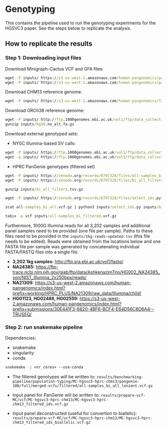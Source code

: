 

# Genotyping

This contains the pipeline used to run the genotyping experiments for the HGSVC3 paper.
See the steps below to replicate the analysis.

## How to replicate the results

### Step 1: Downloading input files

Download Minigraph-Cactus VCF and GFA files:
```bat
wget -P inputs/ https://s3-us-west-2.amazonaws.com/human-pangenomics/pangenomes/scratch/2024_02_23_minigraph_cactus_hgsvc3_hprc/hgsvc3-hprc-2024-02-23-mc-chm13.gfa.gz
wget -P inputs/ https://s3-us-west-2.amazonaws.com/human-pangenomics/pangenomes/scratch/2024_02_23_minigraph_cactus_hgsvc3_hprc/hgsvc3-hprc-2024-02-23-mc-chm13.vcf.gz
```

Download CHM13 reference genome:

```bat
wget -P inputs/ https://s3-us-west-2.amazonaws.com/human-pangenomics/T2T/CHM13/assemblies/analysis_set/chm13v2.0.fa.gz
```

Download GRCh38 reference genome:

```bat
wget -P inputs/ http://ftp.1000genomes.ebi.ac.uk/vol1/ftp/data_collections/HGSVC2/technical/reference/20200513_hg38_NoALT/hg38.no_alt.fa.gz
gunzip inputs/hg38.no_alt.fa.gz
```

Download external genotyped sets:

* NYGC Illumina-based SV calls:
```bat
wget -P inputs/ https://ftp.1000genomes.ebi.ac.uk/vol1/ftp/data_collections/1000G_2504_high_coverage/working/20210124.SV_Illumina_Integration/1KGP_3202.gatksv_svtools_novelins.freeze_V3.wAF.vcf.gz
wget -p inputs/ https://ftp.1000genomes.ebi.ac.uk/vol1/ftp/data_collections/1000G_2504_high_coverage/working/20210124.SV_Illumina_Integration/1KGP_3202.gatksv_svtools_novelins.freeze_V3.wAF.vcf.gz.tbi
```
* HPRC PanGenie genotypes (filtered set)
```bat
wget -P inputs/ https://zenodo.org/records/6797328/files/all-samples_bi_all.vcf.gz?download=1
wget -P inputs/ https://zenodo.org/records/6797328/files/bi_all_filters.tsv.gz?download=1

gunzip inputs/bi_all_filters.tsv.gz

wget -P inputs/ https://zenodo.org/records/6797328/files/select_ids.py?download=1

zcat all-samples_bi_all.vcf.gz | python3 inputs/select_ids.py inputs/bi_all_filters.tsv filtered | bgzip -c > inputs/all-samples_bi_filtered.vcf.gz

tabix -p vcf inputs/all-samples_bi_filtered.vcf.gz
```

Furthermore, 1000G Illumina reads for all 3,202 samples and additional panel samples need to be provided (one file per sample). Paths to these files need to be provided in the `` inputs/1kg-reads-updated.tsv `` (this file needs to be edited).
Reads were obtained from the locations below and one FASTA file per sample was generated by concatenating individual FASTA/FASTQ files into a single file.

* **3,202 1kg samples:** http://ftp.sra.ebi.ac.uk/vol1/fastq/
* **NA24385:** https://ftp-trace.ncbi.nlm.nih.gov/giab/ftp/data/AshkenazimTrio/HG002_NA24385_son/NIST_Illumina_2x250bps/reads/
* **NA21309:** https://s3-us-west-2.amazonaws.com/human-pangenomics/index.html?prefix=working/HPRC_PLUS/NA21309/raw_data/Illumina/child/
* **HG01123, HG02486, HG02559:** https://s3-us-west-2.amazonaws.com/human-pangenomics/index.html?prefix=submissions/30E441F3-6820-4BF6-BCF4-E64D56C8D6A4--TRUSEQ/

### Step 2: run snakemake pipeline
Dependencies:
* snakemake
* singularity
* conda

```bat
snakemake -j <nr_cores> --use-conda
```

* The filtered genotypes will be written to: `` results/benchmarking-pipeline/population-typing/MC-hgsvc3-hprc-chm13/pangenie-108/full/merged-vcfs/filtered/all-samples_bi_all_lenient.vcf.gz ``   

* Input panel for PanGenie will be written to: `` results/prepare-vcf-MC/vcf/MC-hgsvc3-hprc-chm13/MC-hgsvc3-hprc-chm13_filtered_ids.vcf.gz ``   
* Input panel deconstructed (useful for convertion to biallelic): `` results/prepare-vcf-MC/vcf/MC-hgsvc3-hprc-chm13/MC-hgsvc3-hprc-chm13_filtered_ids_biallelic.vcf.gz ``
